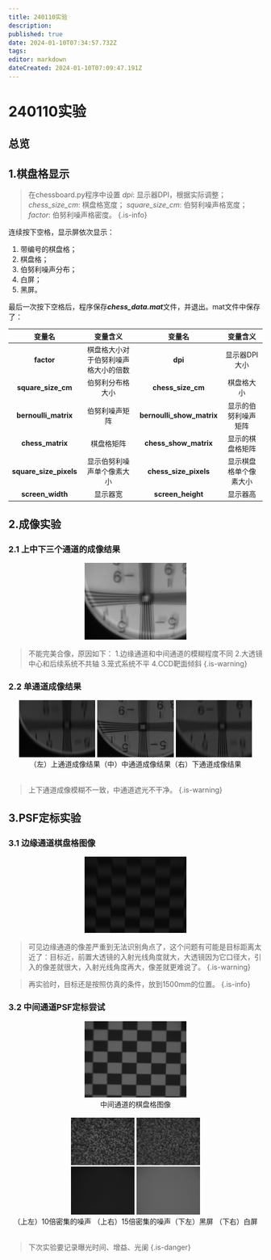 ```yaml
---
title: 240110实验
description: 
published: true
date: 2024-01-10T07:34:57.732Z
tags: 
editor: markdown
dateCreated: 2024-01-10T07:09:47.191Z
---
```


# 240110实验

## 总览


## 1.棋盘格显示

> 在chessboard.py程序中设置
>*dpi*: 显示器DPI，根据实际调整；
>*chess_size_cm*: 棋盘格宽度；
>*square_size_cm*: 伯努利噪声格宽度；
>*factor*: 伯努利噪声格密度。
{.is-info}

连续按下空格，显示屏依次显示：

1. 带编号的棋盘格；
2. 棋盘格；
3. 伯努利噪声分布；
4. 白屏；
5. 黑屏。

最后一次按下空格后，程序保存***chess_data.mat***文件，并退出。mat文件中保存了：

| 变量名 | 变量含义 | 变量名 | 变量含义 |
|:-:|:-:|:-:|:-:|
|**factor**|棋盘格大小对于伯努利噪声格大小的倍数|**dpi**|显示器DPI大小|
|**square_size_cm**|伯努利分布格大小|**chess_size_cm**|棋盘格大小|
|**bernoulli_matrix**|伯努利噪声矩阵|**bernoulli_show_matrix**|显示的伯努利噪声矩阵|
|**chess_matrix**|棋盘格矩阵|**chess_show_matrix**|显示的棋盘格矩阵|
|**square_size_pixels**|显示伯努利噪声单个像素大小|**chess_size_pixels**|显示棋盘格单个像素大小|
|**screen_width**|显示器宽|**screen_height**|显示器高|


## 2.成像实验

### 2.1 上中下三个通道的成像结果

<center>
<img src='/240105/1-1.jpg' width=40%>
</center>
  
> 不能完美合像，原因如下：
>	1.边缘通道和中间通道的模糊程度不同
> 2.大透镜中心和后续系统不共轴
> 3.笼式系统不平
> 4.CCD靶面倾斜
{.is-warning}

### 2.2 单通道成像结果

<center>
<img src='/240105/1-2.jpg' width=30%> <img src='/240105/1-4.jpg' width=30%> <img src='/240105/1-3.jpg' width=30%>
  <br>
	<div class='tz'>（左）上通道成像结果（中）中通道成像结果（右）下通道成像结果</div>
</center>
<br>

> 上下通道成像模糊不一致，中通道遮光不干净。
{.is-warning}

## 3.PSF定标实验

### 3.1 边缘通道棋盘格图像

<center><img src='/240105/2-1.jpg' width=40%></center>

> 可见边缘通道的像差严重到无法识别角点了，这个问题有可能是目标距离太近了：目标近，前置大透镜的入射光线角度就大，大透镜因为它口径大，引入的像差就很大，入射光线角度再大，像差就更难说了。
{.is-warning}

> 再实验时，目标还是按照仿真的条件，放到1500mm的位置。
{.is-info}

### 3.2 中间通道PSF定标尝试

<center>
  <img src='/240105/2-2.jpg' width=40%>
  <br>
  <div class='tz'>中间通道的棋盘格图像</div>
</center>
<br>

<center>
  <img src='/240105/2-3.jpg' width=25%> <img src='/240105/2-4.jpg' width=25%>
  <br>
  <img src='/240105/2-5.jpg' width=25%> <img src='/240105/2-6.jpg' width=25%>
  <br>
  <div class='tz'>（上左）10倍密集的噪声 （上右）15倍密集的噪声（下左）黑屏 （下右）白屏</div>
</center>
<br>

> 下次实验要记录曝光时间、增益、光阑
{.is-danger}
